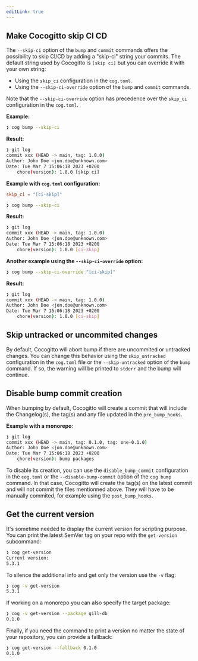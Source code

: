 ```yaml
---
editLink: true
---
```


## Make Cocogitto skip CI CD

The `--skip-ci` option of the `bump` and `commit` commands offers the possibility to skip CI/CD by adding a "skip-ci" string your commits. The default string used by Cocogitto is `[skip ci]` but you can override it with your own string:

- Using the `skip_ci` configuration in the `cog.toml`.
- Using the `--skip-ci-override` option of the `bump` and `commit` commands.

Note that the `--skip-ci-override` option has precedence over the `skip_ci` configuration in the `cog.toml`.

**Example:**

```bash
❯ cog bump --skip-ci
```

**Result:**

```bash
❯ git log
commit xxx (HEAD -> main, tag: 1.0.0)
Author: John Doe <jon.doe@unknown.com>
Date: Tue Mar 7 15:06:18 2023 +0200
    chore(version): 1.0.0 [skip ci]
```

**Example with `cog.toml` configuration:**

```toml
skip_ci = "[ci-skip]"
```

```bash
❯ cog bump --skip-ci
```

**Result:**

```bash
❯ git log
commit xxx (HEAD -> main, tag: 1.0.0)
Author: John Doe <jon.doe@unknown.com>
Date: Tue Mar 7 15:06:18 2023 +0200
    chore(version): 1.0.0 [ci-skip]
```

**Another example using the `--skip-ci-override` option:**

```bash
❯ cog bump --skip-ci-override "[ci-skip]"
```

**Result:**

```bash
❯ git log
commit xxx (HEAD -> main, tag: 1.0.0)
Author: John Doe <jon.doe@unknown.com>
Date: Tue Mar 7 15:06:18 2023 +0200
    chore(version): 1.0.0 [ci-skip]
```

## Skip untracked or uncommited changes

By default, Cocogitto will abort bump if there are uncommited or untracked changes. You can change this behavior using 
the `skip_untracked` configuration in the `cog.toml` file or the `--skip-untracked` option of the `bump` command. If so, 
the warning will be printed to `stderr` and the bump will continue.

## Disable bump commit creation

When bumping by default, Cocogitto will create a commit that will include the Changelog(s), the tag(s) and any file 
updated in the `pre_bump_hooks`.

**Example with a monorepo**:

```bash
❯ git log
commit xxx (HEAD -> main, tag: 0.1.0, tag: one-0.1.0)
Author: John Doe <jon.doe@unknown.com>
Date: Tue Mar 7 15:06:18 2023 +0200
    chore(version): bump packages
```

To disable its creation, you can use the `disable_bump_commit` configuration in the `cog.toml` or 
the `--disable-bump-commit` option of the `cog bump` command. In that case, Cocogitto will create the tag(s) on the 
latest commit and will not commit the files mentionned above. They will have to be manually commited, for example using 
the `post_bump_hooks`.

## Get the current version

It's sometime needed to display the current version for scripting purpose.
You can print the latest SemVer tag on your repo with the `get-version` subcommand:

```bash
❯ cog get-version
Current version:
5.3.1
```

To silence the additional info and get only the version use the `-v` flag:

```bash
❯ cog -v get-version
5.3.1
```

If working on a monorepo you can also specify the target package:

```bash
❯ cog -v get-version --package gill-db
0.1.0
```

Finally, if you need the command to print a version no matter the state of your repository, you can provide a fallback:

```bash
❯ cog get-version --fallback 0.1.0
0.1.0
```